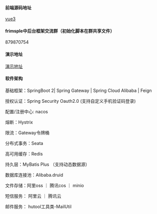 #### 前端源码地址

[vue3](https://gitee.com/frsimple/view)


#### frimsple中后台框架交流群（初始化脚本在群共享文件）

879870754

#### 演示地址

[演示地址](http://vue.frsimple.cn)


#### 软件架构


基础框架：SpringBoot 2| Spring Gateway | Spring Cloud Alibaba | Feign

授权认证：Spring Security Oauth2.0 (支持自定义手机验证码登录)

配置/注册中心: nacos

熔断：Hystrix

限流：Gateway令牌桶

分布式事务：Seata

高可用缓存：Redis

持久层：MyBatis Plus （支持动态数据源）

数据库连接池：Alibaba.druid

文件存储：阿里oss ｜ 腾讯cos ｜ minio

短信服务： 阿里云 ｜ 腾讯云

邮件服务： hutool工具类-MailUtil

